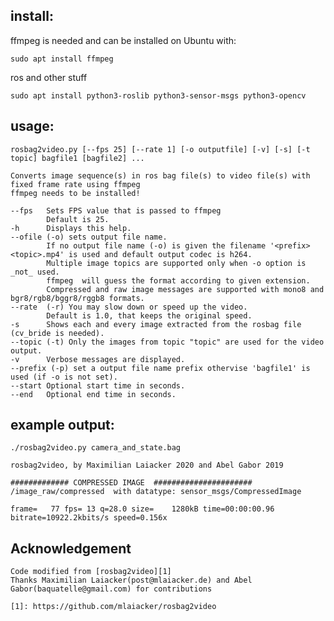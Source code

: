 
## install:

ffmpeg is needed and can be installed on Ubuntu with:

    sudo apt install ffmpeg

ros and other stuff

    sudo apt install python3-roslib python3-sensor-msgs python3-opencv



## usage:

    rosbag2video.py [--fps 25] [--rate 1] [-o outputfile] [-v] [-s] [-t topic] bagfile1 [bagfile2] ...

    Converts image sequence(s) in ros bag file(s) to video file(s) with fixed frame rate using ffmpeg
    ffmpeg needs to be installed!

    --fps   Sets FPS value that is passed to ffmpeg
            Default is 25.
    -h      Displays this help.
    --ofile (-o) sets output file name.
            If no output file name (-o) is given the filename '<prefix><topic>.mp4' is used and default output codec is h264.
            Multiple image topics are supported only when -o option is _not_ used.
            ffmpeg  will guess the format according to given extension.
            Compressed and raw image messages are supported with mono8 and bgr8/rgb8/bggr8/rggb8 formats.
    --rate  (-r) You may slow down or speed up the video.
            Default is 1.0, that keeps the original speed.
    -s      Shows each and every image extracted from the rosbag file (cv_bride is needed).
    --topic (-t) Only the images from topic "topic" are used for the video output.
    -v      Verbose messages are displayed.
    --prefix (-p) set a output file name prefix othervise 'bagfile1' is used (if -o is not set).
    --start Optional start time in seconds.
    --end   Optional end time in seconds.

## example output:

    ./rosbag2video.py camera_and_state.bag

    rosbag2video, by Maximilian Laiacker 2020 and Abel Gabor 2019

    ############# COMPRESSED IMAGE  ######################
    /image_raw/compressed  with datatype: sensor_msgs/CompressedImage

    frame=   77 fps= 13 q=28.0 size=    1280kB time=00:00:00.96 bitrate=10922.2kbits/s speed=0.156x

## Acknowledgement

    Code modified from [rosbag2video][1]
    Thanks Maximilian Laiacker(post@mlaiacker.de) and Abel Gabor(baquatelle@gmail.com) for contributions

    [1]: https://github.com/mlaiacker/rosbag2video

